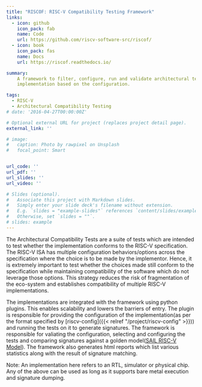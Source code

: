 ```yaml
---
title: "RISCOF: RISC-V Compatibility Testing Framework"
links:
  - icon: github
    icon_pack: fab
    name: Code
    url: https://github.com/riscv-software-src/riscof/
  - icon: book
    icon_pack: fas
    name: Docs
    url: https://riscof.readthedocs.io/

summary:
    A framework to filter, configure, run and validate architectural tests on a given RISC-V
    implementation based on the configuration.

tags:
  - RISC-V
  - Architectural Compatibility Testing
# date: '2016-04-27T00:00:00Z'

# Optional external URL for project (replaces project detail page).
external_link: ''

# image:
#   caption: Photo by rawpixel on Unsplash
#   focal_point: Smart


url_code: ''
url_pdf: ''
url_slides: ''
url_video: ''

# Slides (optional).
#   Associate this project with Markdown slides.
#   Simply enter your slide deck's filename without extension.
#   E.g. `slides = "example-slides"` references `content/slides/example-slides.md`.
#   Otherwise, set `slides = ""`.
# slides: example
---
```

The Architectural Compatibility Tests are a suite of tests which are intended to test whether the
implementation conforms to the RISC-V specification. The RISC-V ISA has multiple configuration
behaviors/options across the specification where the choice is to be made by the implementor. 
Hence, it is extremely important to test whether the choices made still conform to the specification
while maintaining compatibility of the software which do not leverage those options. This strategy
reduces the risk of fragmentation of the eco-system and establishes compatibility of multiple RISC-V
implementations.

The implementations are integrated with the framework using python plugins. This enables scalability
and lowers the barriers of entry. The plugin is responsible for providing the configuration of the
implementation(as per the format specified by [riscv-config]({{< relref "/project/riscv-config" >}})) and running the tests on it to 
generate signatures. The framework is responsible for valiating the configuration, selecting and
configuring the tests and comparing signatures against a golden model([SAIL RISC-V Model](https://github.com/riscv/sail-riscv)). 
The framework also generates html reports which list various statistics along with the result of
signature matching.

Note: An implementation here refers to an RTL, simulator or physical chip. Any of the above can be
used as long as it supports bare metal execution and signature dumping.
